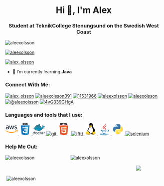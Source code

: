 <h1 align="center">Hi 👋, I'm Alex</h1>
<h3 align="center">Student at TeknikCollege Stenungsund on the Swedish West Coast</h3>

<p align="left"> <img src="https://komarev.com/ghpvc/?username=aleexolsson&label=Profile%20views&color=0e75b6&style=flat" alt="aleexolsson" /> </p>

<p align="left"> <a href="https://github.com/ryo-ma/github-profile-trophy"><img src="https://github-profile-trophy.vercel.app/?username=aleexolsson" alt="aleexolsson" /></a> </p>

<p align="left"> <a href="https://twitter.com/alex_olsson" target="blank"><img src="https://img.shields.io/twitter/follow/alex_olsson?logo=twitter&style=for-the-badge" alt="alex_olsson" /></a> </p>

- 🌱 I’m currently learning **Java**


<h3 align="left">Connect With Me:</h3>
<p align="left">
<a href="https://twitter.com/alex_olsson" target="blank"><img align="center" src="https://raw.githubusercontent.com/rahuldkjain/github-profile-readme-generator/master/src/images/icons/Social/twitter.svg" alt="alex_olsson" height="30" width="40" /></a>
<a href="https://linkedin.com/in/aleexolsson391" target="blank"><img align="center" src="https://raw.githubusercontent.com/rahuldkjain/github-profile-readme-generator/master/src/images/icons/Social/linked-in-alt.svg" alt="aleexolsson391" height="30" width="40" /></a>
<a href="https://stackoverflow.com/users/11531966" target="blank"><img align="center" src="https://raw.githubusercontent.com/rahuldkjain/github-profile-readme-generator/master/src/images/icons/Social/stack-overflow.svg" alt="11531966" height="30" width="40" /></a>
<a href="https://fb.com/aleexolsson" target="blank"><img align="center" src="https://raw.githubusercontent.com/rahuldkjain/github-profile-readme-generator/master/src/images/icons/Social/facebook.svg" alt="aleexolsson" height="30" width="40" /></a>
<a href="https://instagram.com/aleexolsson" target="blank"><img align="center" src="https://raw.githubusercontent.com/rahuldkjain/github-profile-readme-generator/master/src/images/icons/Social/instagram.svg" alt="aleexolsson" height="30" width="40" /></a>
<a href="https://hashnode.com/@aleexolsson" target="blank"><img align="center" src="https://raw.githubusercontent.com/rahuldkjain/github-profile-readme-generator/master/src/images/icons/Social/hashnode.svg" alt="@aleexolsson" height="30" width="40" /></a>
<a href="https://discord.gg/4vG339GHgA" target="blank"><img align="center" src="https://raw.githubusercontent.com/rahuldkjain/github-profile-readme-generator/master/src/images/icons/Social/discord.svg" alt="4vG339GHgA" height="30" width="40" /></a>
</p>

<h3 align="left">Languages and tools that I use:</h3>
<p align="left"> <a href="https://aws.amazon.com" target="_blank" rel="noreferrer"> <img src="https://raw.githubusercontent.com/devicons/devicon/master/icons/amazonwebservices/amazonwebservices-original-wordmark.svg" alt="aws" width="40" height="40"/> </a> <a href="https://www.w3.org/Style/CSS/" target="_blank" rel="noreferrer"> <img src="https://raw.githubusercontent.com/devicons/devicon/master/icons/css3/css3-original-wordmark.svg" alt="css3" width="40" height="40"/> </a> <a href="https://www.docker.com/" target="_blank" rel="noreferrer"> <img src="https://raw.githubusercontent.com/devicons/devicon/master/icons/docker/docker-original-wordmark.svg" alt="docker" width="40" height="40"/> </a> <a href="https://git-scm.com/" target="_blank" rel="noreferrer"> <img src="https://www.vectorlogo.zone/logos/git-scm/git-scm-icon.svg" alt="git" width="40" height="40"/> </a> <a href="https://www.w3.org/html/" target="_blank" rel="noreferrer"> <img src="https://raw.githubusercontent.com/devicons/devicon/master/icons/html5/html5-original-wordmark.svg" alt="html5" width="40" height="40"/> </a> <a href="https://ifttt.com/" target="_blank" rel="noreferrer"> <img src="https://www.vectorlogo.zone/logos/ifttt/ifttt-ar21.svg" alt="ifttt" width="40" height="40"/> </a> <a href="https://www.linux.org/" target="_blank" rel="noreferrer"> <img src="https://raw.githubusercontent.com/devicons/devicon/master/icons/linux/linux-original.svg" alt="linux" width="40" height="40"/> </a>  <a href="https://www.java.com" target="_blank" rel="noreferrer"> <img src="https://raw.githubusercontent.com/devicons/devicon/master/icons/java/java-original.svg" alt="java" width="40" height="40"/> <a href="https://www.python.org" target="_blank" rel="noreferrer"> <img src="https://raw.githubusercontent.com/devicons/devicon/master/icons/python/python-original.svg" alt="python" width="40" height="40"/> </a> <a href="https://www.selenium.dev" target="_blank" rel="noreferrer"> <img src="https://raw.githubusercontent.com/detain/svg-logos/780f25886640cef088af994181646db2f6b1a3f8/svg/selenium-logo.svg" alt="selenium" width="40" height="40"/> </a> </p>

<h3 align="left">Help Me Out:</h3>
<p><a href="https://www.buymeacoffee.com/aleexolsson"> <img align="left" src="https://cdn.buymeacoffee.com/buttons/v2/default-yellow.png" height="50" width="210" alt="aleexolsson" /></a><a href="https://ko-fi.com/aleexolsson"> <img align="left" src="https://cdn.ko-fi.com/cdn/kofi3.png?v=3" height="50" width="210" alt="aleexolsson" /></a></p><br><br>

<img src="https://github-readme-stats.vercel.app/api/top-langs/?username=aleexolsson&theme=tokyonight"/>

<p>&nbsp;<img src="https://github-readme-stats.vercel.app/api?username=aleexolsson&show_icons=true&theme=tokyonight&locale=en" alt="aleexolsson" /></p>
